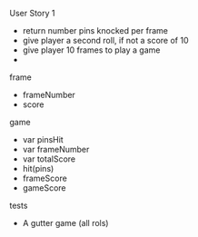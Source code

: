 User Story 1

- return number pins knocked per frame
- give player a second roll, if not a score of 10
- give player 10 frames to play a game
-


frame
- frameNumber
- score

game
- var pinsHit
- var frameNumber
- var totalScore
- hit(pins)
- frameScore
- gameScore

tests
- A gutter game (all rols)
